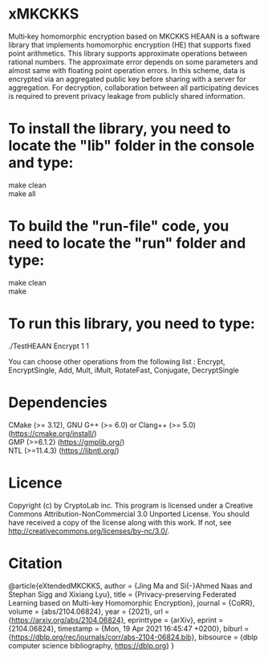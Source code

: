 # xMKCKKS
Multi‐key homomorphic encryption based on MKCKKS
HEAAN is a software library that implements homomorphic encryption (HE) that supports fixed point arithmetics. This library supports approximate operations between rational numbers. The approximate error depends on some parameters and almost same with floating point operation errors. In this scheme, data is encrypted via an aggregated public key before sharing with a server for aggregation. For decryption, collaboration between all participating devices is required to prevent privacy leakage from publicly shared information. 

# To install the library, you need to locate the "lib" folder in the console and type:

make clean\
make all

# To build the "run-file" code, you need to locate the "run" folder and type:

make clean\
make

# To run this library, you need to type:

./TestHEAAN Encrypt 1 1

You can choose other operations from the following list : Encrypt, EncryptSingle, Add, Mult, iMult, RotateFast, Conjugate, DecryptSingle

# Dependencies

CMake (>= 3.12), GNU G++ (>= 6.0) or Clang++ (>= 5.0) (https://cmake.org/install/) \
GMP (>=6.1.2) (https://gmplib.org/) \
NTL (>=11.4.3) (https://libntl.org/)

# Licence

Copyright (c) by CryptoLab inc. This program is licensed under a Creative Commons Attribution-NonCommercial 3.0 Unported License. You should have received a copy of the license along with this work. If not, see http://creativecommons.org/licenses/by-nc/3.0/.


# Citation

@article{eXtendedMKCKKS,
  author    = {Jing Ma and
               Si{-}Ahmed Naas and
               Stephan Sigg and
               Xixiang Lyu},
  title     = {Privacy-preserving Federated Learning based on Multi-key Homomorphic
               Encryption},
  journal   = {CoRR},
  volume    = {abs/2104.06824},
  year      = {2021},
  url       = {https://arxiv.org/abs/2104.06824},
  eprinttype = {arXiv},
  eprint    = {2104.06824},
  timestamp = {Mon, 19 Apr 2021 16:45:47 +0200},
  biburl    = {https://dblp.org/rec/journals/corr/abs-2104-06824.bib},
  bibsource = {dblp computer science bibliography, https://dblp.org}
}
